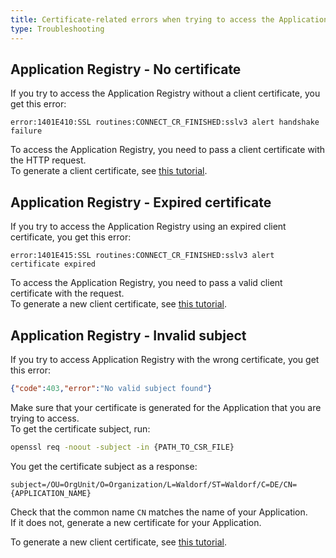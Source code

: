 ```yaml
---
title: Certificate-related errors when trying to access the Application Registry
type: Troubleshooting
---
```


## Application Registry - No certificate

If you try to access the Application Registry without a client certificate, you get this error:

```
error:1401E410:SSL routines:CONNECT_CR_FINISHED:sslv3 alert handshake failure
```

To access the Application Registry, you need to pass a client certificate with the HTTP request.  
To generate a client certificate, see [this tutorial](#tutorials-get-the-client-certificate). 

## Application Registry - Expired certificate

If you try to access the Application Registry using an expired client certificate, you get this error:

```
error:1401E415:SSL routines:CONNECT_CR_FINISHED:sslv3 alert certificate expired
```

To access the Application Registry, you need to pass a valid client certificate with the request.  
To generate a new client certificate, see [this tutorial](#tutorials-get-the-client-certificate).  

## Application Registry - Invalid subject

If you try to access Application Registry with the wrong certificate, you get this error:

```json
{"code":403,"error":"No valid subject found"}
```

Make sure that your certificate is generated for the Application that you are trying to access.  
To get the certificate subject, run:

```bash
openssl req -noout -subject -in {PATH_TO_CSR_FILE}
```

You get the certificate subject as a response:

```
subject=/OU=OrgUnit/O=Organization/L=Waldorf/ST=Waldorf/C=DE/CN={APPLICATION_NAME}
```

Check that the common name `CN` matches the name of your Application.  
If it does not, generate a new certificate for your Application. 

To generate a new client certificate, see [this tutorial](#tutorials-get-the-client-certificate).
